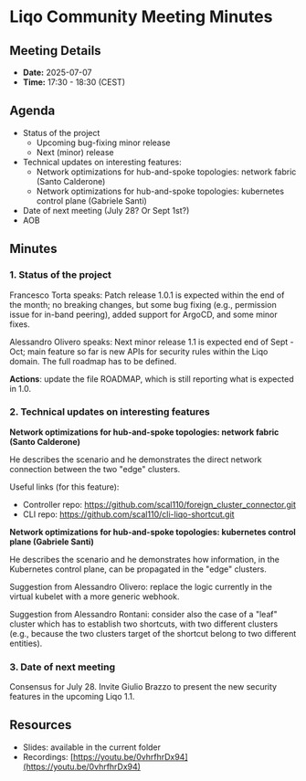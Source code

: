 # Liqo Community Meeting Minutes

## Meeting Details

- **Date:** 2025-07-07
- **Time:** 17:30 - 18:30 (CEST)

## Agenda

- Status of the project
  - Upcoming bug-fixing minor release
  - Next (minor) release
- Technical updates on interesting features:
  - Network optimizations for hub-and-spoke topologies: network fabric (Santo Calderone)
  - Network optimizations for hub-and-spoke topologies: kubernetes control plane (Gabriele Santi)
- Date of next meeting (July 28? Or Sept 1st?)
- AOB

## Minutes

### 1. Status of the project

Francesco Torta  speaks: Patch release 1.0.1 is expected within the end of the month; no breaking changes, but some bug fixing (e.g., permission issue for in-band peering), added support for ArgoCD, and some minor fixes.

Alessandro Olivero speaks: Next minor release 1.1 is expected end of Sept - Oct; main feature so far is new APIs for security rules within the Liqo domain. The full roadmap has to be defined.

**Actions**: update the file ROADMAP, which is still reporting what is expected in 1.0.

### 2. Technical updates on interesting features

**Network optimizations for hub-and-spoke topologies: network fabric (Santo Calderone)**

He describes the scenario and he demonstrates the direct network connection between the two "edge" clusters.

Useful links (for this feature):
- Controller repo: https://github.com/scal110/foreign_cluster_connector.git
- CLI repo: https://github.com/scal110/cli-liqo-shortcut.git

**Network optimizations for hub-and-spoke topologies: kubernetes control plane (Gabriele Santi)**

He describes the scenario and he demonstrates how information, in the Kubernetes control plane, can be propagated in the "edge" clusters.

Suggestion from Alessandro Olivero: replace the logic currently in the virtual kubelet with a more generic webhook.

Suggestion from Alessandro Rontani: consider also the case of a "leaf" cluster which has to establish two shortcuts, with two different clusters (e.g., because the two clusters target of the shortcut belong to two different entities).


### 3. Date of next meeting
Consensus for July 28.
Invite Giulio Brazzo to present the new security features in the upcoming Liqo 1.1.

## Resources

- Slides: available in the current folder
- Recordings: [https://youtu.be/0vhrfhrDx94](https://youtu.be/0vhrfhrDx94)
